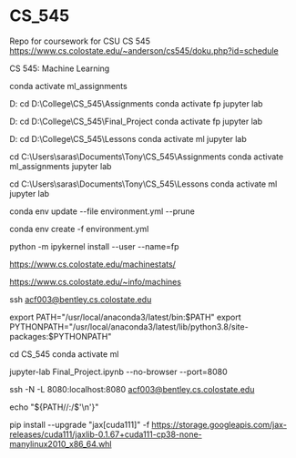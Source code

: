 # CS_545
Repo for coursework for CSU CS 545 https://www.cs.colostate.edu/~anderson/cs545/doku.php?id=schedule

CS 545: Machine Learning

conda activate ml_assignments

D:
cd D:\College\CS_545\Assignments
conda activate fp
jupyter lab

D:
cd D:\College\CS_545\Final_Project
conda activate fp
jupyter lab

D:
cd D:\College\CS_545\Lessons
conda activate ml
jupyter lab

cd C:\Users\saras\Documents\Tony\CS_545\Assignments
conda activate ml_assignments
jupyter lab

cd C:\Users\saras\Documents\Tony\CS_545\Lessons
conda activate ml
jupyter lab

conda env update --file environment.yml --prune

conda env create -f environment.yml

python -m ipykernel install --user --name=fp



https://www.cs.colostate.edu/machinestats/

https://www.cs.colostate.edu/~info/machines

ssh acf003@bentley.cs.colostate.edu

export PATH="/usr/local/anaconda3/latest/bin:$PATH"
export PYTHONPATH="/usr/local/anaconda3/latest/lib/python3.8/site-packages:$PYTHONPATH"

cd CS_545
conda activate ml

jupyter-lab Final_Project.ipynb --no-browser --port=8080

ssh -N -L 8080:localhost:8080 acf003@bentley.cs.colostate.edu


echo "${PATH//:/$'\n'}"

pip install --upgrade "jax[cuda111]" -f https://storage.googleapis.com/jax-releases/cuda111/jaxlib-0.1.67+cuda111-cp38-none-manylinux2010_x86_64.whl